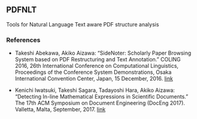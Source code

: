 ## PDFNLT
Tools for Natural Language Text aware PDF structure analysis

### References

* Takeshi Abekawa, Akiko Aizawa: “SideNoter: Scholarly Paper Browsing System based on PDF Restructuring and Text Annotation.” COLING 2016, 26th International Conference on Computational Linguistics, Proceedings of the Conference System Demonstrations, Osaka International Convention Center, Japan, 15 December, 2016. [link](http://www.aclweb.org/anthology/C16-2029)

* Kenichi Iwatsuki, Takeshi Sagara, Tadayoshi Hara, Akiko Aizawa: “Detecting In-line Mathematical Expressions in Scientific Documents.” The 17th ACM Symposium on Document Engineering (DocEng 2017). Valletta, Malta, September, 2017. [link](https://dl.acm.org/citation.cfm?id=3121041)


